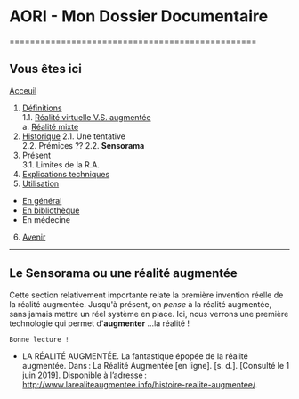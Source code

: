 # AORI - Mon Dossier Documentaire
================================================
## Vous êtes ici
[Acceuil](Introduction.md)

1. [Définitions](Definition.md)  
 1.1. [Réalité virtuelle V.S. augmentée ](vs.md)       
             a. [Réalité mixte](mixed.md)
2. [Historique](Histoire.md)
 2.1. Une tentative  
 2.2. Prémices ??
 2.2. **Sensorama**
3. Présent  
 3.1. Limites de la R.A.
4. [Explications techniques](Fonctionnement.md)
5. [Utilisation](utilisation.md)
  + [En général](engeneral.md)
  + [En bibliothèque](bibli.md)
  + En médecine
 6. [Avenir](Avenir.md)

-----------------------------------------------
**Le Sensorama** ou une réalité augmentée
-------------------------------------------------------------------------------------------------------------------------------------------
Cette section relativement importante relate la première invention réelle de la réalité augmentée. Jusqu'à présent, on *pense* à la réalité augmentée, sans jamais mettre un réel système en place. Ici, nous verrons une première technologie qui permet d'__augmenter__ ...la réalité !
````
Bonne lecture !
````

*   LA RÉALITÉ AUGMENTÉE. La fantastique épopée de la réalité augmentée. Dans : La Réalité Augmentée [en ligne]. [s. d.]. [Consulté le 1 juin 2019]. Disponible à l’adresse : http://www.larealiteaugmentee.info/histoire-realite-augmentee/.  


